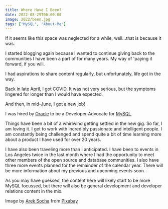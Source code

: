 ```yaml
---
title: Where Have I Been?
date: 2022-08-29T06:00:00
image: 2022/been.jpg
tags: ["MySQL", "About-Me"]
---
```


If it seems like this space was neglected for a while, well...that is because it was.

I started blogging again because I wanted to continue giving back to the communities I have been a part of for many years. My way of 'paying it forward, if you will.

I had aspirations to share content regularly, but unfortunately, life got in the way.

Back in late April, I got COVID. It was not very serious, but the symptoms lingered for longer than I would have expected.

And then, in mid-June, I got a new job!

I was hired by [Oracle](https://www.oracle.com/) to be a Developer Advocate for [MySQL](https://www.mysql.com/).

Things have been a bit of a whirlwind getting settled in the new gig. So far, I am loving it. I get to work with incredibly passionate and intelligent people. I am constantly being challenged and spend quite a bit of time learning more about a product I have used for over 20 years.

I have also been traveling more than I anticipated. I have been to events in Los Angeles twice in the last month where I had the opportunity to meet other members of the open source and database communities. I also have three more events planned for the remainder of the calendar year. There will be more information about my previous and upcoming events soon.

As you may have guessed, the content here will likely start to be more MySQL focussed, but there will also be general development and developer relations content in the mix.

Image by [Arek Socha](https://pixabay.com/users/qimono-1962238/?utm_source=link-attribution&amp;utm_medium=referral&amp;utm_campaign=image&amp;utm_content=1872665) from [Pixabay](https://pixabay.com/users/qimono-1962238/?utm_source=link-attribution&amp;utm_medium=referral&amp;utm_campaign=image&amp;utm_content=1872665)
